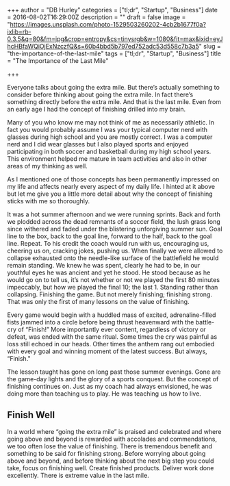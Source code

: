 +++
author = "DB Hurley"
categories = ["tl;dr", "Startup", "Business"]
date = 2016-08-02T16:29:00Z
description = ""
draft = false
image = "https://images.unsplash.com/photo-1529503260202-4cb2b1677f0a?ixlib=rb-0.3.5&q=80&fm=jpg&crop=entropy&cs=tinysrgb&w=1080&fit=max&ixid=eyJhcHBfaWQiOjExNzczfQ&s=60b4bbd5b797ed752adc53d558c7b3a5"
slug = "the-importance-of-the-last-mile"
tags = ["tl;dr", "Startup", "Business"]
title = "The Importance of the Last Mile"

+++


Everyone talks about going the extra mile. But there’s actually something to consider before thinking about going the extra mile. In fact there’s something directly before the extra mile. And that is the last mile. Even from an early age I had the concept of finishing drilled into my brain.

Many of you who know me may not think of me as necessarily athletic. In fact you would probably assume I was your typical computer nerd with glasses during high school and you are mostly correct. I was a computer nerd and I did wear glasses but I also played sports and enjoyed participating in both soccer and basketball during my high school years. This environment helped me mature in team activities and also in other areas of my thinking as well.

As I mentioned one of those concepts has been permanently impressed on my life and affects nearly every aspect of my daily life. I hinted at it above but let me give you a little more detail about why the concept of finishing sticks with me so thoroughly.

It was a hot summer afternoon and we were running sprints. Back and forth we plodded across the dead remnants of a soccer field, the lush grass long since withered and faded under the blistering unforgiving summer sun. Goal line to the box, back to the goal line, forward to the half, back to the goal line. Repeat. To his credit the coach would run with us, encouraging us, cheering us on, cracking jokes, pushing us. When finally we were allowed to collapse exhausted onto the needle-like surface of the battlefield he would remain standing. We knew he was spent, clearly he had to be, in our youthful eyes he was ancient and yet he stood. He stood because as he would go on to tell us, it’s not whether or not we played the first 80 minutes impeccably, but how we played the final 10; the last 1. Standing rather than collapsing. Finishing the game. But not merely finishing; finishing strong. That was only the first of many lessons on the value of finishing.

Every game would begin with a huddled mass of excited, adrenaline-filled fists jammed into a circle before being thrust heavenward with the battle-cry of “Finish!” More importantly ever content, regardless of victory or defeat, was ended with the same ritual. Some times the cry was painful as loss still echoed in our heads. Other times the anthem rang out embodied with every goal and winning moment of the latest success. But always, “Finish."

The lesson taught has gone on long past those summer evenings. Gone are the game-day lights and the glory of a sports conquest. But the concept of finishing continues on. Just as my coach had always envisioned, he was doing more than teaching us to play. He was teaching us how to live.

## Finish Well

In a world where “going the extra mile” is praised and celebrated and where going above and beyond is rewarded with accolades and commendations, we too often lose the value of finishing. There is tremendous benefit and something to be said for finishing strong. Before worrying about going above and beyond, and before thinking about the next big step you could take, focus on finishing well. Create finished products. Deliver work done excellently. There is extreme value in the last mile.


